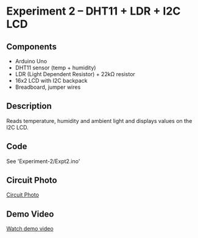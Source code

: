 # Experiment 2 – DHT11 + LDR + I2C LCD

## Components
- Arduino Uno
- DHT11 sensor (temp + humidity)
- LDR (Light Dependent Resistor) + 22kΩ resistor
- 16x2 LCD with I2C backpack
- Breadboard, jumper wires

## Description
Reads temperature, humidity and ambient light and displays values on the I2C LCD.

## Code
See 'Experiment-2/Expt2.ino'

## Circuit Photo
[Circuit Photo](Media/Circuit_photo.jpg)

## Demo Video
[Watch demo video](Media/Demo_video.mp4)
